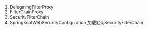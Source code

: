 1. DelegatingFilterProxy
2. FilterChainProxy
3. SecurityFilterChain
4. SpringBootWebSecurityConfiguration 加载默认SecurityFilterChain